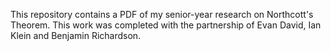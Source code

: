 This repository contains a PDF of my senior-year research on Northcott's Theorem.
This work was completed with the partnership of Evan David, Ian Klein and Benjamin Richardson.
